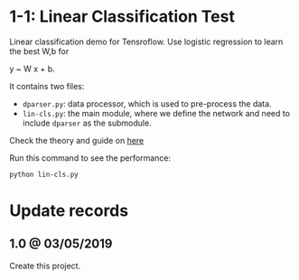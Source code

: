 # 1-1: Linear Classification Test

Linear classification demo for Tensroflow.
Use logistic regression to learn the best W,b for

y ~ W x + b.

It contains two files:

* `dparser.py`: data processor, which is used to pre-process the data.
* `lin-cls.py`: the main module, where we define the network and need to include `dparser` as the submodule.

Check the theory and guide on [here](https://cainmagi.github.io/tensorflow-guide/book-1-x/chapter-1/linear-classification/)

Run this command to see the performance:

```bash
python lin-cls.py
```

# Update records

## 1.0 @ 03/05/2019

Create this project.
